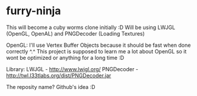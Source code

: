 furry-ninja
===========

This will become a cuby worms clone initially :D
Will be using LWJGL (OpenGL, OpenAL) and PNGDecoder (Loading Textures)

OpenGL:
I'll use Vertex Buffer Objects because it should be fast when done correctly ^.^
This project is supposed to learn me a lot about OpenGL so it wont be optimized or anything for a long time :D

Library:
LWJGL - http://www.lwjgl.org/
PNGDecoder - http://twl.l33tlabs.org/dist/PNGDecoder.jar

The reposity name? Github's idea :D